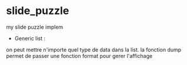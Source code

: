 slide_puzzle
============

my slide puzzle implem

- Generic list :

on peut mettre n'importe quel type de data dans la list.
la fonction dump permet de passer une fonction format pour gerer l'affichage
